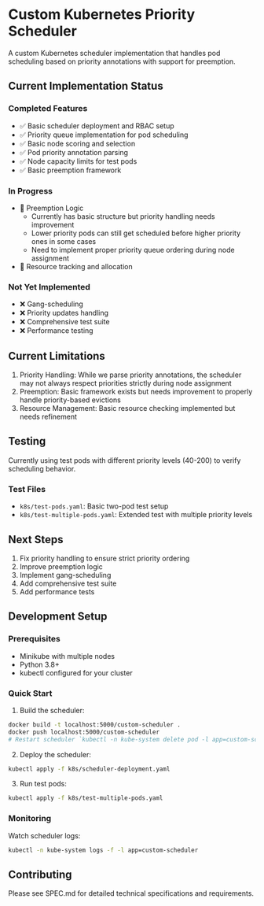 # Custom Kubernetes Priority Scheduler

A custom Kubernetes scheduler implementation that handles pod scheduling based on priority annotations with support for preemption.

## Current Implementation Status

### Completed Features
- ✅ Basic scheduler deployment and RBAC setup
- ✅ Priority queue implementation for pod scheduling
- ✅ Basic node scoring and selection
- ✅ Pod priority annotation parsing
- ✅ Node capacity limits for test pods
- ✅ Basic preemption framework

### In Progress
- 🚧 Preemption Logic
  - Currently has basic structure but priority handling needs improvement
  - Lower priority pods can still get scheduled before higher priority ones in some cases
  - Need to implement proper priority queue ordering during node assignment
- 🚧 Resource tracking and allocation

### Not Yet Implemented
- ❌ Gang-scheduling
- ❌ Priority updates handling
- ❌ Comprehensive test suite
- ❌ Performance testing

## Current Limitations
1. Priority Handling: While we parse priority annotations, the scheduler may not always respect priorities strictly during node assignment
2. Preemption: Basic framework exists but needs improvement to properly handle priority-based evictions
3. Resource Management: Basic resource checking implemented but needs refinement

## Testing
Currently using test pods with different priority levels (40-200) to verify scheduling behavior.

### Test Files
- `k8s/test-pods.yaml`: Basic two-pod test setup
- `k8s/test-multiple-pods.yaml`: Extended test with multiple priority levels

## Next Steps
1. Fix priority handling to ensure strict priority ordering
2. Improve preemption logic
3. Implement gang-scheduling
4. Add comprehensive test suite
5. Add performance tests

## Development Setup

### Prerequisites
- Minikube with multiple nodes
- Python 3.8+
- kubectl configured for your cluster

### Quick Start
1. Build the scheduler:
```bash
docker build -t localhost:5000/custom-scheduler .
docker push localhost:5000/custom-scheduler
# Restart scheduler `kubectl -n kube-system delete pod -l app=custom-scheduler --force --grace-period=0`
```

2. Deploy the scheduler:
```bash
kubectl apply -f k8s/scheduler-deployment.yaml
```

3. Run test pods:
```bash
kubectl apply -f k8s/test-multiple-pods.yaml
```

### Monitoring
Watch scheduler logs:
```bash
kubectl -n kube-system logs -f -l app=custom-scheduler
```

## Contributing
Please see SPEC.md for detailed technical specifications and requirements.
